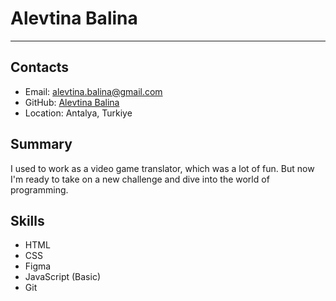 # Alevtina Balina

---

## Contacts

- Email: alevtina.balina@gmail.com
- GitHub: [Alevtina Balina](https://github.com/alenslyn)
- Location: Antalya, Turkiye

## Summary

I used to work as a video game translator, which was a lot of fun. But now I'm ready to take on a new challenge and dive into the world of programming.

## Skills

- HTML
- CSS
- Figma
- JavaScript (Basic)
- Git
